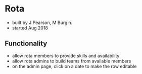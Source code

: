 # Rota
* built by J Pearson, M Burgin. 
* started Aug 2018

## Functionality
* allow rota members to provide skills and availability
* allow rota admins to build teams from available members
* on the admin page, click on a date to make the row editable